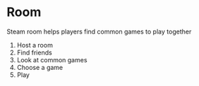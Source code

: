 # Room

Steam room helps players find common games to play together

1. Host a room
2. Find friends
3. Look at common games
4. Choose a game
5. Play
